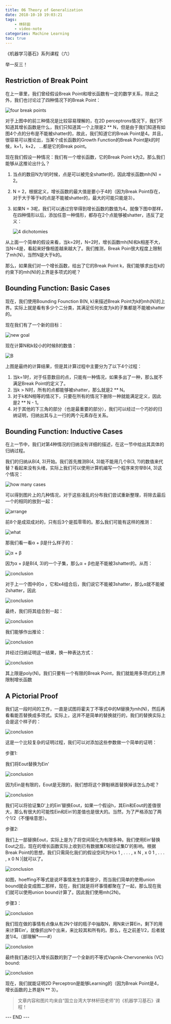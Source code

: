 ```yaml
---
title: 06 Theory of Generalization
date: 2018-10-10 19:03:21
tags: 
    - 林轩田
    - video-note
categories: Machine Learning
toc: true
---
```


《机器学习基石》系列课程（六）


举一反三！

<!-- more -->

## Restriction of Break Point

在上一章里，我们曾经假设Break Point和增长函数有一定的数学关系，除此之外，我们也讨论过了四种情况下的Break Point：

![four break points](1.png) 

对于上图中的前三种情况是比较容易理解的，在2D perceptrons情况下，我们不知道其增长函数是什么，我们只知道其一个上限是2 \*\* N，但是由于我们知道有如图4个点的分布是不能被shatter的，故此，我们知道它的Break Point是4。并且，很容易可以推论出，当某个成长函数的Growth Function的Break Point是k的时候，k+1，k+2， ...都是它的Break point。

现在我们假设一种情况：我们有一个增长函数，它的Break Point k为2。那么我们能够从这推论出什么？

1. 当点的数目N为1的时候，点是可以被完全shatter的，因此增长函数mh(N) = 2。

2. N = 2，根据定义，增长函数的最大值是要小于4的（因为Break Point存在，对于大于等于k的点是不能被shatter的，最大的可能只能是3）。

3. 如果N = 3呢，我们可以通过穷举得到增长函数的数值为4。就像下图中那样，在四种情形以后，添加任意一种情形，都存在2个点能够被shatter，违反了定义：

   ![4 dichotomies](2.png) 

从上面一个简单的假设来看，当k=2时，N=2时，增长函数mh(N)和k相差不大，当N=4是，看起来好像相差越来越大了。我们推测，Break Poin很大程度上限制了mh(N)，当然N是大于k的。

那么，如果我们对一个增长函数，给出了它的Break Point k，我们能够求出在k的约束下的mh(N)的上界是多项式的呢？

## Bounding Function: Basic Cases

现在，我们使用Bounding Founction B(N, k)来描述Break Point为k的mh(N)的上界。实际上就是看有多少个二分类，其满足任何长度为k的子集都是不能被shatter的。

现在我们有了一个新的目标：

![new goal](3.png) 

现在计算N和k较小的时候B的数值：

![B](4.png)

上图是最终的计算结果，但是其计算过程中主要分为了以下4个过程：

1. 当k=1时，对于任意数目的点，只能有一种情况，如果多出了一种，那么就不满足Break Point的定义了。
2. 当k > N时，所有的点都能够被shatter，那么就是2 \*\* N。
3. 对于k和N相等的情况下，只要在所有的情况下删除一种就能满足定义，因此是2 \*\* N - 1。
4. 对于其他的下三角的部分（也是最重要的部分），我们可以经过一个巧妙的归纳证明，归纳出其与上一行的两个元素存在关系。

## Bounding Function: Inductive Cases

在上一节中，我们对第4种情况的归纳没有详细的描述，在这一节中给出其具体的归纳过程。

我们的归纳从B(4, 3)开始。我们首先推测B(4, 3)能不能用几个B(3, ?)的数值来代替？看起来没有头绪，实际上我们可以使用计算机编写一个程序来穷举B(4, 3)这个情况：

![how many cases](5.png) 

可以得到图片上的几种情况，对于这些凌乱的分布我们尝试重新整理，将除去最后一个的相同的放到一起：

![arrange](6.png) 

前8个是成双成对的，只有后3个是孤零零的。那么我们可能有这样的推测：

![what](7.png) 

那我们看一看α + β是什么样子的：

![α + β](8.png) 

因为α + β是B(4, 3)的一个子集，那么α + β也是不能被3shatter的。从而：

![conclusion](9.png) 

对于上一个图中的α ，它和x4组合后，我们说它不能被3shatter，那么α就不能被2shatter，因此

![conclusion](10.png) 



最终，我们将其组合到一起：

![conclusion](11.png) 

我们能够作出推论：

![conclusion](12.png) 

并经过归纳证明这一结果，换一种表达方式：

![conclusion](13.png) 

其上限是poly(N)。我们只要有一个有限的Break Point，我们就能用多项式的上界限制增长函数

## A Pictorial Proof

我们这一段时间的工作，一直是试图将霍夫丁不等式中的M替换为mh(N)，然后再看看能否替换成多项式。实际上，这并不是简单的替换就行的，我们的替换实际上会是这个样子的：

![conclusion](14.png) 

这是一个比较复杂的证明过程，我们可以对添加这些参数做一个简单的证明：



步骤1:

我们将Eout替换为Ein'

![conclusion](15.png) 

因为Ein是有限的，Eout是无限的，我们想将这个罪魁祸首替换掉该怎么办呢？

![conclusion](16.png) 

我们可以将验证集D’上的Ein’替换Eout，如果一个假设h，其Ein和Eout的差值很大，那么有很大的可能性Ein和Ein‘的差值也是很大的。当然，为了严格添加了两个1/2（不懂啥意思）。



步骤2:

我们上一部替换Eout，实际上是为了将空间简化为有限多种。我们使用Ein‘替换Eout之后，现在的增长函数实际上收到已有数据集D和验证集D’的影响。根据Break Point的思想，我们只需简化我们的假设空间为H(x 1 , . . . , x N , x 0 1 , . . . , x 0 N )|就可以了。

![conclusion](17.png) 

如图，hoeffing不等式是说坏事情发生的事很少，而当我们简单的使用union bound就会变成图二那样，现在，我们就是将坏事情都聚在了一起，那么现在我们就可以使用union bound计算了。因此我们使用mh(2N)。



步骤3：

![conclusion](18.png) 

我们现在做的事情有点像从有2N个球的瓶子中抽取N，用N来计算Ein，剩下的用来计算Ein‘，就像抓出N个出来，来比较其和所有的。那么，在之前差1/2，后者就差1/4。（部理解*——#）

![conclusion](19.png) 



最终我们通过引入增长函数的到了一个全新的不等式Vapnik-Chervonenkis (VC) bound:

![conclusion](20.png) 

现在，我们就能证明2D Perceptron是能够Learning的（因为Break Point是4， 增长函数的上界是N \*\* 3）。

> 文章内容和图片均来自“国立台湾大学林轩田老师”的《机器学习基石》课程！

--- END --- 